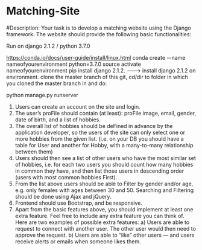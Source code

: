 # Matching-Site
#Description: Your task is to develop a matching website using the Django framework. The website should provide the following basic functionalities:

Run on django 2.1.2 / python 3.7.0 

https://conda.io/docs/user-guide/install/linux.html
conda create --name nameofyourenvironment python=3.7.0
source activate nameofyourenvironment
pip install django 2.1.2. ---> install django 2.1.2 on environment.
clone the master branch of this git, cd/dir to folder in which you cloned the master branch in and do:

python manage.py runserver

1. Users can create an account on the site and login.
2. The user’s proFile should contain (at least): proFile image, email, gender, date of birth,
and a list of hobbies.
3. The overall list of hobbies should be deFined in advance by the application developer,
so the users of the site can only select one or more hobbies from the given list. (i.e. on your DB you should have a table for User and another for Hobby, with a many-to-many relationship between them)
4. Users should then see a list of other users who have the most similar set of hobbies, i.e. for each two users you should count how many hobbies in common they have, and then list those users in descending order (users with most common hobbies First).
5. From the list above users should be able to Filter by gender and/or age, e.g. only females with ages between 30 and 50. Searching and Filtering should be done using Ajax and jQuery.
6. Frontend should use Bootstrap, and be responsive.
7. Apart from the basic features above, you should implement at least one extra feature.
Feel free to include any extra feature you can think of. Here are two examples of possible extra features:
a) Users are able to request to connect with another user. The other user would then need to approve the request.
b) Users are able to “like” other users — and users receive alerts or emails when someone likes them.

